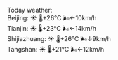 Today weather:  
Beijing: ☀️   🌡️+26°C 🌬️←10km/h  
Tianjin: ☀️   🌡️+23°C 🌬️←14km/h  
Shijiazhuang: ☀️   🌡️+26°C 🌬️↓9km/h  
Tangshan: ☀️   🌡️+21°C 🌬️←12km/h  
